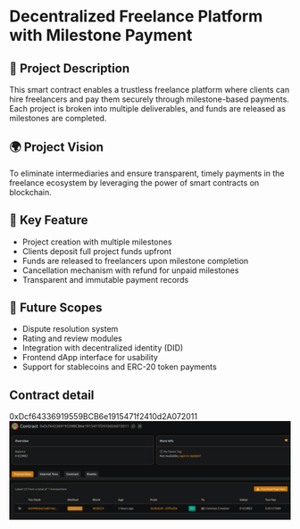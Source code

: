 # Decentralized Freelance Platform with Milestone Payment

## 📖 Project Description

This smart contract enables a trustless freelance platform where clients can hire freelancers and pay them securely through milestone-based payments. Each project is broken into multiple deliverables, and funds are released as milestones are completed.

## 🌍 Project Vision

To eliminate intermediaries and ensure transparent, timely payments in the freelance ecosystem by leveraging the power of smart contracts on blockchain.

## 🔑 Key Feature

- Project creation with multiple milestones
- Clients deposit full project funds upfront
- Funds are released to freelancers upon milestone completion
- Cancellation mechanism with refund for unpaid milestones
- Transparent and immutable payment records

## 🚀 Future Scopes

- Dispute resolution system
- Rating and review modules
- Integration with decentralized identity (DID)
- Frontend dApp interface for usability
- Support for stablecoins and ERC-20 token payments

## Contract detail
0xDcf64336919559BCB6e1915471f2410d2A072011![alt text](image.png)
